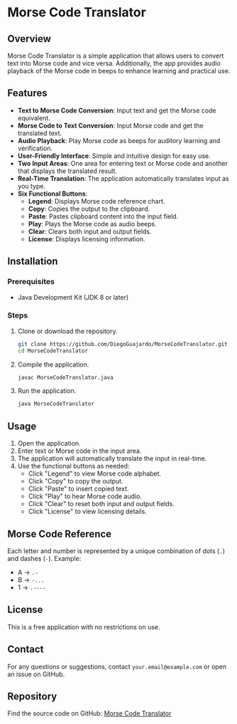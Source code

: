 # Morse Code Translator

## Overview

Morse Code Translator is a simple application that allows users to convert text into Morse code and vice versa. Additionally, the app provides audio playback of the Morse code in beeps to enhance learning and practical use.

## Features

- **Text to Morse Code Conversion**: Input text and get the Morse code equivalent.
- **Morse Code to Text Conversion**: Input Morse code and get the translated text.
- **Audio Playback**: Play Morse code as beeps for auditory learning and verification.
- **User-Friendly Interface**: Simple and intuitive design for easy use.
- **Two Input Areas**: One area for entering text or Morse code and another that displays the translated result.
- **Real-Time Translation**: The application automatically translates input as you type.
- **Six Functional Buttons**:
  - **Legend**: Displays Morse code reference chart.
  - **Copy**: Copies the output to the clipboard.
  - **Paste**: Pastes clipboard content into the input field.
  - **Play**: Plays the Morse code as audio beeps.
  - **Clear**: Clears both input and output fields.
  - **License**: Displays licensing information.

## Installation

### Prerequisites

- Java Development Kit (JDK 8 or later)

### Steps

1. Clone or download the repository.
   ```sh
   git clone https://github.com/DiegoGuajardo/MorseCodeTranslator.git
   cd MorseCodeTranslator
   ```
2. Compile the application.
   ```sh
   javac MorseCodeTranslator.java
   ```
3. Run the application.
   ```sh
   java MorseCodeTranslator
   ```

## Usage

1. Open the application.
2. Enter text or Morse code in the input area.
3. The application will automatically translate the input in real-time.
4. Use the functional buttons as needed:
   - Click "Legend" to view Morse code alphabet.
   - Click "Copy" to copy the output.
   - Click "Paste" to insert copied text.
   - Click "Play" to hear Morse code audio.
   - Click "Clear" to reset both input and output fields.
   - Click "License" to view licensing details.

## Morse Code Reference

Each letter and number is represented by a unique combination of dots (`.`) and dashes (`-`). Example:

- A → `.-`
- B → `-...`
- 1 → `.----`

## License

This is a free application with no restrictions on use.

## Contact

For any questions or suggestions, contact `your.email@example.com` or open an issue on GitHub.

## Repository

Find the source code on GitHub: [Morse Code Translator](https://github.com/DiegoGuajardo/MorseCodeTranslator)

